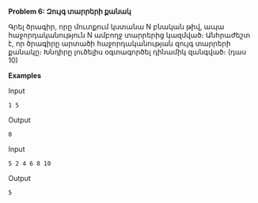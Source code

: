 **Problem 6: Զույգ տարրերի քանակ**

Գրել ծրագիր, որը մուտքում կստանա N բնական թիվ, ապա հաջորդականություն N ամբողջ տարրերից կազմված։ Անհրաժեշտ է, որ ծրագիրը արտածի հաջորդականության զույգ տարրերի քանակը։ Խնդիրը լուծելիս օգտագործել դինամիկ զանգված։ (դաս 10)

**Examples**

Input
```
1 5
```
Output
```
0
```
Input
```
5 2 4 6 8 10
```
Output
```
5
```
